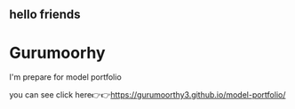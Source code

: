 ## hello friends

# Gurumoorhy

I'm prepare for model portfolio 

you can see click here👉👉https://gurumoorthy3.github.io/model-portfolio/
